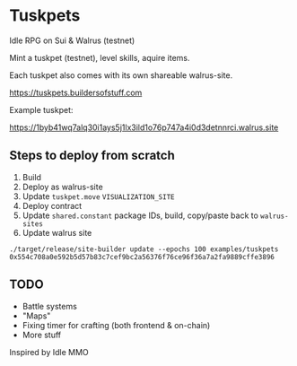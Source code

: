 # Tuskpets

Idle RPG on Sui & Walrus (testnet)

Mint a tuskpet (testnet), level skills, aquire items.

Each tuskpet also comes with its own shareable walrus-site.

https://tuskpets.buildersofstuff.com

Example tuskpet:

https://1byb41wq7alq30i1ays5j1lx3ild1o76p747a4i0d3detnnrci.walrus.site

## Steps to deploy from scratch

1. Build
2. Deploy as walrus-site
3. Update `tuskpet.move` `VISUALIZATION_SITE`
4. Deploy contract
5. Update `shared.constant` package IDs, build, copy/paste back to `walrus-sites`
6. Update walrus site

`./target/release/site-builder update --epochs 100 examples/tuskpets 0x554c708a0e592b5d57b83c7cef9bc2a56376f76ce96f36a7a2fa9889cffe3896`

## TODO

- Battle systems
- "Maps"
- Fixing timer for crafting (both frontend & on-chain)
- More stuff

Inspired by Idle MMO
